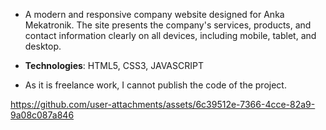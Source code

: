 - A modern and responsive company website designed for Anka Mekatronik. The site presents the company's services, products, and contact information clearly on all devices, including mobile, tablet, and desktop.
  
- **Technologies**: HTML5, CSS3, JAVASCRIPT

- As it is freelance work, I cannot publish the code of the project.

https://github.com/user-attachments/assets/6c39512e-7366-4cce-82a9-9a08c087a846